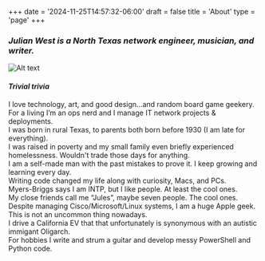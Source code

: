 +++
date = '2024-11-25T14:57:32-06:00'
draft = false
title = 'About'
type = 'page'
+++

### _Julian West is a North Texas network engineer, musician, and writer._

![Alt text](https://julianwest.me/Blog/about/julian-about.jpeg)

#### _Trivial trivia_

<div style="font-size: 14px;">
I love technology, art, and good design...and random board game geekery.<br />
For a living I’m an ops nerd and I manage IT network projects & deployments.<br />   
I was born in rural Texas, to parents both born before 1930 (I am late for everything).<br />
I was raised in poverty and my small family even briefly experienced homelessness. Wouldn't trade those days for anything.<br />
I am a self-made man with the past mistakes to prove it. I keep growing and learning every day.<br />      
Writing code changed my life along with curiosity, Macs, and PCs.<br />   
Myers-Briggs says I am INTP, but I like people. At least the cool ones.<br />   
My close friends call me “Jules”, maybe seven people. The cool ones.<br /> 
Despite managing Cisco/Microsoft/Linux systems, I am a huge Apple geek. This is not an uncommon thing nowadays.<br />   
I drive a California EV that that unfortunately is synonymous with an autistic immigant Oligarch.<br />   
For hobbies I write and strum a guitar and develop messy PowerShell and Python code.
</div>